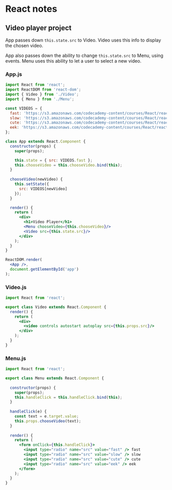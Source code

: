 # React notes
## Video player project
App passes down `this.state.src` to Video. Video uses this info to display the chosen video.

App also passes down the ability to change `this.state.src` to Menu, using events. Menu uses this ability to let a user to select a new video.

### App.js
```jsx
import React from 'react';
import ReactDOM from 'react-dom';
import { Video } from './Video';
import { Menu } from './Menu';

const VIDEOS = {
  fast: 'https://s3.amazonaws.com/codecademy-content/courses/React/react_video-fast.mp4',
  slow: 'https://s3.amazonaws.com/codecademy-content/courses/React/react_video-slow.mp4',
  cute: 'https://s3.amazonaws.com/codecademy-content/courses/React/react_video-cute.mp4',
  eek: 'https://s3.amazonaws.com/codecademy-content/courses/React/react_video-eek.mp4'
};

class App extends React.Component {
  constructor(props) {
    super(props);

    this.state = { src: VIDEOS.fast };
    this.chooseVideo = this.chooseVideo.bind(this);
  }
  
  chooseVideo(newVideo) {
    this.setState({ 
      src: VIDEOS[newVideo]
    });
  }

  render() {
    return (
      <div>
        <h1>Video Player</h1>
        <Menu chooseVideo={this.chooseVideo}/>
        <Video src={this.state.src}/>
      </div>
    );
  }
}

ReactDOM.render(
  <App />, 
  document.getElementById('app')
);
```

### Video.js
```jsx
import React from 'react';

export class Video extends React.Component {
  render() {
    return (
      <div>
        <video controls autostart autoplay src={this.props.src}/>
      </div>
    );
  }
}
```

### Menu.js
```jsx
import React from 'react';

export class Menu extends React.Component {
  
  constructor(props) {
    super(props);
    this.handleClick = this.handleClick.bind(this);
  }
  
  handleClick(e) {
    const text = e.target.value;
    this.props.chooseVideo(text);
  }
  
  render() {
    return (
      <form onClick={this.handleClick}>
        <input type="radio" name="src" value="fast" /> fast
        <input type="radio" name="src" value="slow" /> slow
        <input type="radio" name="src" value="cute" /> cute
        <input type="radio" name="src" value="eek" /> eek
      </form>
    );
  }
}
```

